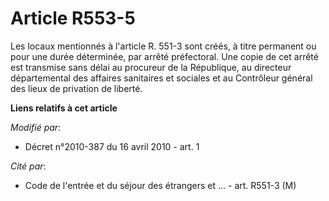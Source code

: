 # Article R553-5

Les locaux mentionnés à l'article R. 551-3 sont créés, à titre permanent ou pour une durée déterminée, par arrêté
préfectoral. Une copie de cet arrêté est transmise sans délai au procureur de la République, au directeur départemental des
affaires sanitaires et sociales et au Contrôleur général des lieux de privation de liberté.

**Liens relatifs à cet article**

_Modifié par_:

  - Décret n°2010-387 du 16 avril 2010 - art. 1

_Cité par_:

  - Code de l'entrée et du séjour des étrangers et ... - art. R551-3 (M)

